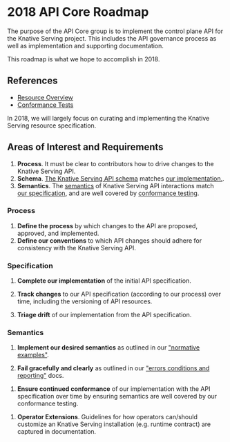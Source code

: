 # 2018 API Core Roadmap

The purpose of the API Core group is to implement the control plane API for the
Knative Serving project.  This includes the API governance process as well as
implementation and supporting documentation.

This roadmap is what we hope to accomplish in 2018.


## References

* [Resource Overview](../../docs/spec/overview.md)
* [Conformance Tests](../../test/conformance/README.md)

In 2018, we will largely focus on curating and implementing the Knative Serving resource
specification.

## Areas of Interest and Requirements

1. **Process**.  It must be clear to contributors how to drive changes to the
  Knative Serving API.
1. **Schema**.  [The Knative Serving API schema](../../docs/spec/spec.md) matches
  [our implementation.](./serving/).
1. **Semantics**.  The [semantics](../controller/) of Knative Serving API interactions
  match [our specification](../../docs/spec/normative_examples.md), and are well
  covered by [conformance testing](../../test/conformance/README.md).

<!-- TODO(mattmoor): Should this cover Infrastructure as well? -->

### Process

1. **Define the process** by which changes to the API are proposed, approved,
  and implemented.
1. **Define our conventions** to which API changes should adhere for consistency
  with the Knative Serving API.

### Specification

1. **Complete our implementation** of the initial API specification.

1. **Track changes** to our API specification (according to our process) over
  time, including the versioning of API resources.

1. **Triage drift** of our implementation from the API specification.

<!-- TODO(mattmoor): Should this include something about webhook validation? -->


### Semantics

1. **Implement our desired semantics** as outlined in our
  ["normative examples"](../../docs/spec/normative_examples.md).

1. **Fail gracefully and clearly** as outlined in our
  ["errors conditions and reporting"](../../docs/spec/errors.md) docs.
<!-- TODO(mattmoor): https://github.com/knative/serving/issues/459 -->

1. **Ensure continued conformance** of our implementation with the API
  specification over time by ensuring semantics are well covered by our
  conformance testing.
<!-- TODO(mattmoor): https://github.com/knative/serving/issues/234 -->
<!-- TODO(mattmoor): https://github.com/knative/serving/issues/492 -->

1. **Operator Extensions**.  Guidelines for how operators can/should customize
an Knative Serving installation (e.g. runtime contract) are captured in documentation.

<!-- ## What We Are Not Doing -->

